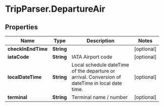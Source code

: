 # TripParser.DepartureAir

## Properties

Name | Type | Description | Notes
------------ | ------------- | ------------- | -------------
**checkInEndTime** | **String** |  | [optional] 
**iataCode** | **String** | IATA Airport code | [optional] 
**localDateTime** | **String** | Local schedule dateTime of the departure or arrival. Conversion of dateTime in local date time. | [optional] 
**terminal** | **String** | Terminal name / number | [optional] 


